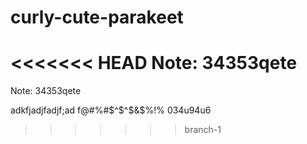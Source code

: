 # curly-cute-parakeet

<<<<<<< HEAD
Note: 34353qete
=======
Note: 34353qete

adkfjadjfadjf;ad f@#%#$^$^$&$%!% 034u94u6 
>>>>>>> branch-1
